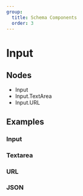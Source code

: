 ```yaml
---
group:
  title: Schema Components
  order: 3
---
```


# Input

## Nodes

- Input
- Input.TextArea
- Input.URL

## Examples

### Input

<code src="./demos/demo1.tsx"></code>

### Textarea

<code src="./demos/demo2.tsx"></code>

### URL

<code src="./demos/demo3.tsx"></code>

### JSON

<code src="./demos/demo4.tsx"></code>
